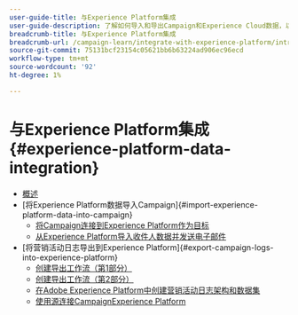 ```yaml
---
user-guide-title: 与Experience Platform集成
user-guide-description: 了解如何导入和导出Campaign和Experience Cloud数据，以便两个解决方案之间进行通信。
breadcrumb-title: 与Experience Platform集成
breadcrumb-url: /campaign-learn/integrate-with-experience-platform/introduction.html
source-git-commit: 75131bcf23154c05621bb6b63224ad906ec96ecd
workflow-type: tm+mt
source-wordcount: '92'
ht-degree: 1%

---
```



# 与Experience Platform集成 {#experience-platform-data-integration}

+ [概述](/help/tutorial-integrate-with-experience-platform/overview.md)
+ [将Experience Platform数据导入Campaign]{#import-experience-platform-data-into-campaign}
   + [将Campaign连接到Experience Platform作为目标](/help/tutorial-integrate-with-experience-platform/connect-campaign-to-experience-platform-as-destination.md)
   + [从Experience Platform导入收件人数据并发送电子邮件](/help/tutorial-integrate-with-experience-platform/import-recipient-data-from-platform.md)
+ [将营销活动日志导出到Experience Platform]{#export-campaign-logs-into-experience-platform}
   + [创建导出工作流（第1部分）](/help/tutorial-integrate-with-experience-platform/workflow-to-find-last-modified-date.md)
   + [创建导出工作流（第2部分）](/help/tutorial-integrate-with-experience-platform/extract-format-save-data-to-external-account.md)
   + [在Adobe Experience Platform中创建营销活动日志架构和数据集](/help/tutorial-integrate-with-experience-platform/create-a-campaign-logs-schema-and-dataset-in-experience-platform.md)
   + [使用源连接CampaignExperience Platform](/help/tutorial-integrate-with-experience-platform/connect-campaign-data-using-s3-as-source-on-platform.md)
